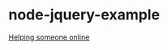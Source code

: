 # node-jquery-example
[Helping someone online](https://stackoverflow.com/questions/59437677/how-do-i-search-for-a-data-in-the-database-with-node-js-postgres-and-dust-js/59446014?noredirect=1#comment105081066_59446014)
